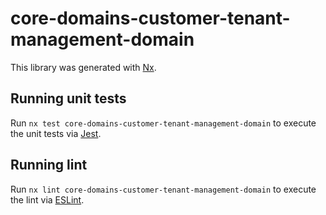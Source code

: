 # core-domains-customer-tenant-management-domain

This library was generated with [Nx](https://nx.dev).


## Running unit tests

Run `nx test core-domains-customer-tenant-management-domain` to execute the unit tests via [Jest](https://jestjs.io).


## Running lint

Run `nx lint core-domains-customer-tenant-management-domain` to execute the lint via [ESLint](https://eslint.org/).

